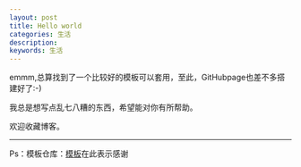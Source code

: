 ```yaml
---
layout: post
title: Hello world
categories: 生活
description: 
keywords: 生活
---
```




emmm,总算找到了一个比较好的模板可以套用，至此，GitHubpage也差不多搭建好了:-)

我总是想写点乱七八糟的东西，希望能对你有所帮助。

欢迎收藏博客。

___

Ps：模板仓库：<a href="https://github.com/mzlogin/mzlogin.github.io">模板</a>在此表示感谢

